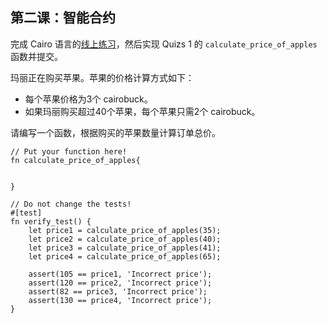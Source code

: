 ## 第二课：智能合约

完成 Cairo 语言的[线上练习](https://starklings.app/)，然后实现 Quizs 1 的 `calculate_price_of_apples` 函数并提交。

玛丽正在购买苹果。苹果的价格计算方式如下：
- 每个苹果价格为3个 cairobuck。
- 如果玛丽购买超过40个苹果，每个苹果只需2个 cairobuck。

请编写一个函数，根据购买的苹果数量计算订单总价。

```Cairo
// Put your function here!
fn calculate_price_of_apples{


}

// Do not change the tests!
#[test]
fn verify_test() {
	let price1 = calculate_price_of_apples(35);
	let price2 = calculate_price_of_apples(40);
	let price3 = calculate_price_of_apples(41);
	let price4 = calculate_price_of_apples(65);

	assert(105 == price1, 'Incorrect price');
	assert(120 == price2, 'Incorrect price');
	assert(82 == price3, 'Incorrect price');
	assert(130 == price4, 'Incorrect price');
}
```